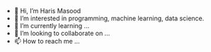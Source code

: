 - 👋 Hi, I’m Haris Masood
- 👀 I’m interested in programming, machine learning, data science.
- 🌱 I’m currently learning ...
- 💞️ I’m looking to collaborate on ...
- 📫 How to reach me ...

<!---
Harood/Harood is a ✨ special ✨ repository because its `README.md` (this file) appears on your GitHub profile.
You can click the Preview link to take a look at your changes.
--->
